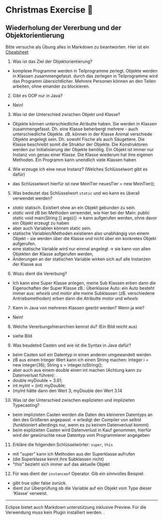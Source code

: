 # Christmas Exercise :santa:
## Wiederholung der Vererbung und der Objektorientierung

Bitte versuche als Übung alles in Markdown zu beantworten. Hier ist ein [Cheatsheet](https://github.com/adam-p/markdown-here/wiki/Markdown-Cheatsheet)

1. Was ist das Ziel der Objektorientierung?
 * komplexe Programme werden in Teilprogramme zerlegt. Objekte werden in Klassen zusammengefasst. 
 durch das zerlegen in Teilprogramme wird das Programm übersichtlicher. Mehrere Personen können an den Teilen arbeiten, ohne einander zu blockieren. 
2. Gibt es OOP nur in Java?
 * Nein!
3. Was ist der Unterschied zwischen Objekt und Klasse?
 * Objekte können unterschiedliche Atributte haben. Sie werden in Klassen zusammengefasst. Dh. eine Klasse beherbergt mehrere - auch unterschiedliche Objekte. 
 zB. können in der Klasse Animal verschiede Objekte angelegt sein. Dh. sowohl Fische als auch Säugetiere.
 Die Klasse beschreibt somit die Struktur der Objekte. 
 Die Konstruktoren werden zur Initialisierung der Objekte benötig. 
 Ein Objekt ist immer nur Instanz von genau einer Klasse. 
 Die Klasse wiederum hat ihre eigenen Methoden. 
 Ein Programm kann unendlich viele Klassen haben
4. Wie erzeuge ich eine neue Instanz? (Welches Schlüsselwort gibt es dafür)
 * das Schlüsselwort hierfür ist *new* 
 MeinTier neuesTier = new MeinTier();
5. Was bedeutet das Schlüsselwort `static` und wo kann es überall verwendet werden?
 *  *static* statisch. Existiert ohne an ein Objekt gebunden zu sein.  
 *  *static* wird zB bei Methoden verwendet, wie hier bei der Main: public static void main(String [] args){} -> kann aufgerufen werden, ohne davor ein Objekt erzeugt zu haben
 *  aber auch Variablen können static sein. 
 *  statische Variablen/Methoden existieren also unabhängig von einem Objekt - sie werden über die Klasse und nicht über ein konkretes Objekt aufgerufen.
 *  eine statische Variable wird nur einmal angelegt -> sie kann von allen Objekten der Klasse aufgerufen werden, 
 *  Änderungen an der statischen Variable wirken sich auf alle Instanzen der Klasse aus
6. Wozu dient die Vererbung?
 * Ich kann eine Super Klasse anlegen, meine Sub Klassen erben dann die Eigenschaften der Super Klasse
 zB.: Überklasse Auto: ein Auto besteht immer aus: *wheels* und *motor* alle meine Subklassen (zB. verschiedene
 Antriebsmethoden) erben dann die Atributte *motor* und *wheels*
7. Kann in Java von mehreren Klassen geerbt werden? Wenn ja wie?
 * Nein!
8. Welche Vererbungshierarchien kennst du? (Ein Bild reicht aus)
  * siehe Bild
9. Was beudeted Casten und wie ist die Syntax in Java dafür?
  * beim Casten soll ein Datentyp in einen anderen umgewandelt werden
  * zB aus einem Integer Wert kann ich einen String machen: 
       Integer i = new integer(36);
       String s = integer.toString();
  * aber auch aus einem double einen int machen (Achtung kann zu Datenverlust führen):
  * double myDouble = 3.61;
  * int myInt = (int) myDouble;
  * (myInt hätte dann den Wert 3; myDouble den Wert 3.14
10. Was ist der Unterschied zwischen explizieten und implizieten Typecasting?
 *  beim implizieten Casten werden die Daten des kleineren Datentyps an den des Größeren angepasst 
 -> erledigt der Compiler von selbst (funktioniert allerdings nur, wenn es zu keinem Datenverlust kommt)
 *  beim explizieten Casten wird Datenverlust in Kauf genommen, hierfür wird der gewünschte neue Datentyp vom Programmierer angegeben
11. Erkläre die folgenden Schlüsselwörter: `super`, `this`
 * mit "super" kann ich Methoden aus der Superklasse aufrufen
 * (die Superklasse kennt ihre Subklassen nicht)
 *  "this" bezieht sich immer auf das aktuelle Objekt 
12. Für was dient der `instanceof` Operator. Gib ein sinnvolles Beispiel.
 * gibt true oder false zurück. 
 * dient zur Überprüfung ob die Variable auf ein Objekt vom Type dieser 'Klasse' verweist. 

 ---
 Eclipse bietet auch Markdown unterstützung inklusive Preview. Für die Verwendung muss kein Plugin installiert werden.
.
